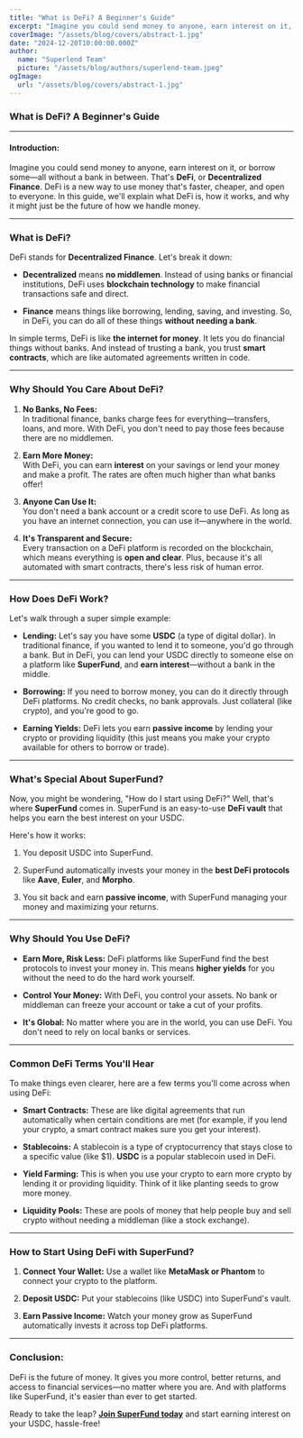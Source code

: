 ```yaml
---
title: "What is DeFi? A Beginner's Guide"
excerpt: "Imagine you could send money to anyone, earn interest on it, or borrow some—all without a bank in between. That's DeFi, or Decentralized Finance."
coverImage: "/assets/blog/covers/abstract-1.jpg"
date: "2024-12-20T10:00:00.000Z"
author:
  name: "Superlend Team"
  picture: "/assets/blog/authors/superlend-team.jpeg"
ogImage:
  url: "/assets/blog/covers/abstract-1.jpg"
---
```


### **What is DeFi? A Beginner's Guide** 

---

#### **Introduction:**

Imagine you could send money to anyone, earn interest on it, or borrow some—all without a bank in between. That's **DeFi**, or **Decentralized Finance**. DeFi is a new way to use money that's faster, cheaper, and open to everyone. In this guide, we'll explain what DeFi is, how it works, and why it might just be the future of how we handle money.

---

### **What is DeFi?**

DeFi stands for **Decentralized Finance**. Let's break it down:

* **Decentralized** means **no middlemen**. Instead of using banks or financial institutions, DeFi uses **blockchain technology** to make financial transactions safe and direct.

* **Finance** means things like borrowing, lending, saving, and investing. So, in DeFi, you can do all of these things **without needing a bank**.

In simple terms, DeFi is like **the internet for money**. It lets you do financial things without banks. And instead of trusting a bank, you trust **smart contracts**, which are like automated agreements written in code.

---

### **Why Should You Care About DeFi?**

1. **No Banks, No Fees:**  
    In traditional finance, banks charge fees for everything—transfers, loans, and more. With DeFi, you don't need to pay those fees because there are no middlemen.

2. **Earn More Money:**  
    With DeFi, you can earn **interest** on your savings or lend your money and make a profit. The rates are often much higher than what banks offer\!

3. **Anyone Can Use It:**  
    You don't need a bank account or a credit score to use DeFi. As long as you have an internet connection, you can use it—anywhere in the world.

4. **It's Transparent and Secure:**  
    Every transaction on a DeFi platform is recorded on the blockchain, which means everything is **open and clear**. Plus, because it's all automated with smart contracts, there's less risk of human error.

---

### **How Does DeFi Work?**

Let's walk through a super simple example:

* **Lending:** Let's say you have some **USDC** (a type of digital dollar). In traditional finance, if you wanted to lend it to someone, you'd go through a bank. But in DeFi, you can lend your USDC directly to someone else on a platform like **SuperFund**, and **earn interest**—without a bank in the middle.

* **Borrowing:** If you need to borrow money, you can do it directly through DeFi platforms. No credit checks, no bank approvals. Just collateral (like crypto), and you're good to go.

* **Earning Yields:** DeFi lets you earn **passive income** by lending your crypto or providing liquidity (this just means you make your crypto available for others to borrow or trade).

---

### **What's Special About SuperFund?**

Now, you might be wondering, "How do I start using DeFi?" Well, that's where **SuperFund** comes in. SuperFund is an easy-to-use **DeFi vault** that helps you earn the best interest on your USDC.

Here's how it works:

1. You deposit USDC into SuperFund.

2. SuperFund automatically invests your money in the **best DeFi protocols** like **Aave**, **Euler**, and **Morpho**.

3. You sit back and earn **passive income**, with SuperFund managing your money and maximizing your returns.

---

### **Why Should You Use DeFi?**

* **Earn More, Risk Less:** DeFi platforms like SuperFund find the best protocols to invest your money in. This means **higher yields** for you without the need to do the hard work yourself.

* **Control Your Money:** With DeFi, you control your assets. No bank or middleman can freeze your account or take a cut of your profits.

* **It's Global:** No matter where you are in the world, you can use DeFi. You don't need to rely on local banks or services.

---

### **Common DeFi Terms You'll Hear**

To make things even clearer, here are a few terms you'll come across when using DeFi:

* **Smart Contracts:** These are like digital agreements that run automatically when certain conditions are met (for example, if you lend your crypto, a smart contract makes sure you get your interest).

* **Stablecoins:** A stablecoin is a type of cryptocurrency that stays close to a specific value (like $1). **USDC** is a popular stablecoin used in DeFi.

* **Yield Farming:** This is when you use your crypto to earn more crypto by lending it or providing liquidity. Think of it like planting seeds to grow more money.

* **Liquidity Pools:** These are pools of money that help people buy and sell crypto without needing a middleman (like a stock exchange).

---

### **How to Start Using DeFi with SuperFund?**

1. **Connect Your Wallet:** Use a wallet like **MetaMask or Phantom** to connect your crypto to the platform.

2. **Deposit USDC:** Put your stablecoins (like USDC) into SuperFund's vault.

3. **Earn Passive Income:** Watch your money grow as SuperFund automatically invests it across top DeFi platforms.

---

### **Conclusion:**

DeFi is the future of money. It gives you more control, better returns, and access to financial services—no matter where you are. And with platforms like SuperFund, it's easier than ever to get started.

Ready to take the leap? [**Join SuperFund today**](https://funds.superlend.xyz/super-fund/base) and start earning interest on your USDC, hassle-free!